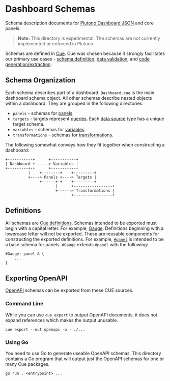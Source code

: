 # Dashboard Schemas

Schema description documents for [Plutono Dashboard
JSON](https://grafana.com/docs/grafana/latest/reference/dashboard/) and core
panels.

> **Note:** This directory is experimental. The schemas are not currently
> implemented or enforced in Plutono.

Schemas are defined in [Cue](https://cuelang.org/). Cue was chosen because it
strongly facilitates our primary use cases - [schema
definition](https://cuelang.org/docs/usecases/datadef/), [data
validation](https://cuelang.org/docs/usecases/validation/), and [code
generation/extraction](https://cuelang.org/docs/usecases/generate/).

## Schema Organization

Each schema describes part of a dashboard. `Dashboard.cue` is the main dashboard
schema object. All other schemas describe nested objects within a dashboard.
They are grouped in the following directories:

* `panels` - schemas for
  [panels](https://grafana.com/docs/grafana/latest/panels/panels-overview/).
* `targets` - targets represent
  [queries](https://grafana.com/docs/grafana/latest/panels/queries/). Each [data
  source](https://grafana.com/docs/grafana/latest/datasources/) type has a
  unique target schema.
* `variables` - schemas for
  [variables](https://grafana.com/docs/grafana/latest/variables/variable-types/).
* `transformations` - schemas for
  [transformations](https://grafana.com/docs/grafana/latest/panels/transformations/types-options/).

The following somewhat conveys how they fit together when constructing a
dashboard:

```
+-----------+      +-----------+
| Dashboard +------> Variables |
+---------+-+      +-----------+
          |    +--------+    +---------+
          +----> Panels +----> Targets |
               +------+-+    +---------+
                      |      +-----------------+
                      +------> Transformations |
                             +-----------------+
```

## Definitions

All schemas are [Cue
definitions](https://cuelang.org/docs/references/spec/#definitions-and-hidden-fields).
Schemas intended to be exported must begin with a capital letter. For example,
[Gauge](./panels/Gauge.cue). Definitions beginning with a lowercase letter will
not be exported. These are reusable components for constructing the exported
definitions. For example, [`#panel`](./panels/panel.cue) is intended to
be a base schema for panels. `#Gauge` extends `#panel` with the following:

```
#Gauge: panel & {
	...
}
```

## Exporting OpenAPI

[OpenAPI](https://www.openapis.org/) schemas can be exported from these CUE
sources.

### Command Line

While you can use `cue export` to output OpenAPI documents, it does not expand
references which makes the output unusable.

```
cue export --out openapi -o - ./...
```

### Using Go

You need to use Go to generate useable OpenAPI schemas. This directory contains
a Go program that will output just the OpenAPI schemas for one or many Cue
packages.

```
go run . <entrypoint> ...
```
